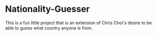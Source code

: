 # Nationality-Guesser
This is a fun little project that is an extension of Chris Choi's desire to be able to guess what country anyone is from.
